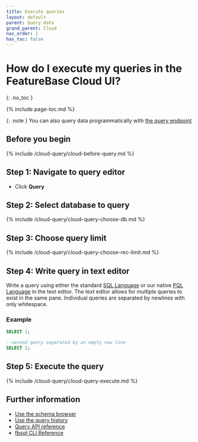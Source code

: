 ```yaml
---
title: Execute queries 
layout: default
parent: Query data
grand_parent: Cloud
nav_order: 1
has_toc: false
---
```

# How do I execute my queries in the FeatureBase Cloud UI?
{: .no_toc }

{% include page-toc.md %}

{: .note }
You can also query data programmatically with [the query endpoint](https://api-docs-featurebase-cloud.redoc.ly/latest#tag/Query)

## Before you begin

{% include /cloud-query/cloud-before-query.md %}

## Step 1: Navigate to query editor

* Click **Query**

## Step 2: Select database to query

{% include /cloud-query/cloud-query-choose-db.md %}

## Step 3: Choose query limit

{% include /cloud-query/cloud-query-choose-rec-limit.md %}

## Step 4: Write query in text editor 

Write a query using either the standard [SQL Language](/docs/sql-guide/sql-guide-home) or our native [PQL Language](/docs/pql-guide/pql-home) in the text editor. The text editor allows for multiple queries to exist in the same pane. Individual queries are separated by newlines with only whitespace.

### Example

```sql
SELECT 1;

--second query separated by an empty new line
SELECT 2;
```

## Step 5: Execute the query

{% include /cloud-query/cloud-query-execute.md %}

## Further information
* [Use the schema browser](/docs/cloud/cloud-query/cloud-query-schema-browser/)
* [Use the query history](/docs/cloud/cloud-query/cloud-query-history/)
* [Query API reference](https://api-docs-featurebase-cloud.redoc.ly/latest#tag/Query)
* [fbsql CLI Reference](/docs/tools/fbsql/fbsql-home/)

